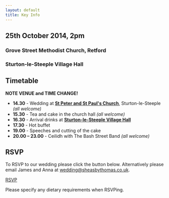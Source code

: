 ```yaml
---
layout: default
title: Key Info
---
```


## 25th October 2014, 2pm

### Grove Street Methodist Church, Retford

### Sturton-le-Steeple Village Hall

## Timetable

**NOTE VENUE and TIME CHANGE!**

- **14.30** - Wedding at **[St Peter and St Paul's Church](https://goo.gl/maps/uUOB6)**, Sturton-le-Steeple *(all welcome)*
- **15.30** - Tea and cake in the church hall *(all welcome)*
- **16.30** - Arrival drinks at **[Sturton-le-Steeple Village Hall](https://goo.gl/maps/nAAXb)**
- **17.30** - Hot buffet 
- **19.00** - Speeches and cutting of the cake
- **20.00 – 23.00** - Ceilidh with The Bash Street Band *(all welcome)*

## RSVP

To RSVP to our wedding please click the button below. Alternatively please email James and Anna at [wedding@sheasbythomas.co.uk](mailto:wedding@sheasbythomas.co.uk).

<a href="https://docs.google.com/forms/d/1TtBcK140dAYMCQHyxWdsATsGpH5PXzilo1uBaXNuAd4/viewform" target="_blank" class="cta-button grow">RSVP</a>

Please specify any dietary requirements when RSVPing.
